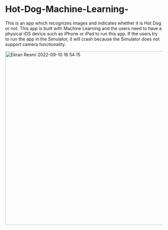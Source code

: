 # Hot-Dog-Machine-Learning-
This is an app which recognizes images and indicates whether it is Hot Dog or not. This app is built with Machine Learning and the users need to have a physical iOS device such as iPhone or iPad to run this app. If the users try to run the app in the Simulator, it will crash because the Simulator does not support camera functionality.

<img width="555" alt="Ekran Resmi 2022-09-10 16 54 15" src="https://user-images.githubusercontent.com/92036779/189486802-578b054e-276f-4615-adc7-a8b1b3bf3342.png">

